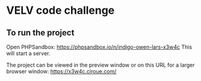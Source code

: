 # VELV code challenge

## To run the project

Open PHPSandbox: https://phpsandbox.io/n/indigo-owen-lars-x3w4c
This will start a server.

The project can be viewed in the preview window or on this URL for a larger browser window: https://x3w4c.ciroue.com/
